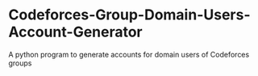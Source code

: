 # Codeforces-Group-Domain-Users-Account-Generator
A python program to generate accounts for domain users of Codeforces groups
